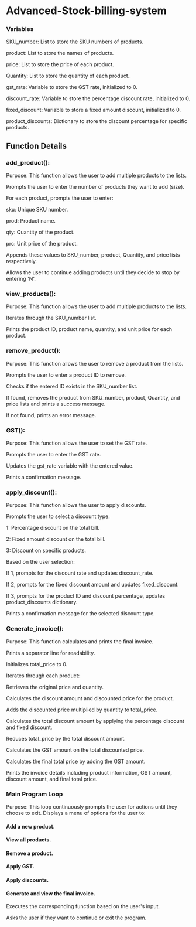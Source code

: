 # Advanced-Stock-billing-system
### Variables
SKU_number: List to store the SKU numbers of products.

product: List to store the names of products.

price: List to store the price of each product.

Quantity: List to store the quantity of each product..

gst_rate: Variable to store the GST rate, initialized to 0.

discount_rate: Variable to store the percentage discount rate, initialized to 0.

fixed_discount: Variable to store a fixed amount discount, initialized to 0.

product_discounts: Dictionary to store the discount percentage for specific products.

## Function Details
### add_product():
Purpose: This function allows the user to add multiple products to the lists.

Prompts the user to enter the number of products they want to add (size).

For each product, prompts the user to enter:

sku: Unique SKU number.

prod: Product name.

qty: Quantity of the product.

prc: Unit price of the product.

Appends these values to SKU_number, product, Quantity, and price lists respectively.

Allows the user to continue adding products until they decide to stop by entering 'N'.

### view_products():
Purpose: This function allows the user to add multiple products to the lists.

Iterates through the SKU_number list.

Prints the product ID, product name, quantity, and unit price for each product.

### remove_product():
Purpose: This function allows the user to remove a product from the lists.

Prompts the user to enter a product ID to remove.

Checks if the entered ID exists in the SKU_number list.

If found, removes the product from SKU_number, product, Quantity, and price lists and prints a success message.

If not found, prints an error message.

### GST():
Purpose: This function allows the user to set the GST rate.

Prompts the user to enter the GST rate.

Updates the gst_rate variable with the entered value.

Prints a confirmation message.

### apply_discount():
Purpose: This function allows the user to apply discounts.

Prompts the user to select a discount type:

1: Percentage discount on the total bill.

2: Fixed amount discount on the total bill.

3: Discount on specific products.

Based on the user selection:

If 1, prompts for the discount rate and updates discount_rate.

If 2, prompts for the fixed discount amount and updates fixed_discount.

If 3, prompts for the product ID and discount percentage, updates product_discounts dictionary.

Prints a confirmation message for the selected discount type.

### Generate_invoice():
Purpose: This function calculates and prints the final invoice.

Prints a separator line for readability.

Initializes total_price to 0.

Iterates through each product:

Retrieves the original price and quantity.

Calculates the discount amount and discounted price for the product.

Adds the discounted price multiplied by quantity to total_price.

Calculates the total discount amount by applying the percentage discount and fixed discount.

Reduces total_price by the total discount amount.

Calculates the GST amount on the total discounted price.

Calculates the final total price by adding the GST amount.

Prints the invoice details including product information, GST amount, discount amount, and final total price.

### Main Program Loop
Purpose: This loop continuously prompts the user for actions until they choose to exit.
Displays a menu of options for the user to:

#### Add a new product.

#### View all products.

#### Remove a product.

#### Apply GST.

#### Apply discounts.

#### Generate and view the final invoice.

Executes the corresponding function based on the user's input.

Asks the user if they want to continue or exit the program.
